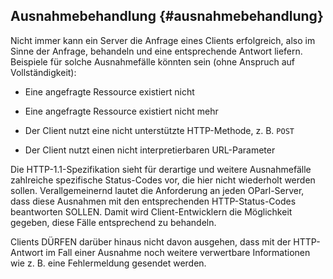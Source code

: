 Ausnahmebehandlung  {#ausnahmebehandlung}
------------------

Nicht immer kann ein Server die Anfrage eines Clients erfolgreich, also im Sinne
der Anfrage, behandeln und eine entsprechende Antwort liefern. Beispiele für solche
Ausnahmefälle könnten sein (ohne Anspruch auf Vollständigkeit):

* Eine angefragte Ressource existiert nicht

* Eine angefragte Ressource existiert nicht mehr

* Der Client nutzt eine nicht unterstützte HTTP-Methode, z. B. `POST`

* Der Client nutzt einen nicht interpretierbaren URL-Parameter

Die HTTP-1.1-Spezifikation sieht für derartige und weitere Ausnahmefälle
zahlreiche spezifische Status-Codes vor, die hier nicht wiederholt werden
sollen. Verallgemeinernd lautet die Anforderung an jeden OParl-Server,
dass diese Ausnahmen mit den entsprechenden HTTP-Status-Codes beantworten
SOLLEN. Damit wird Client-Entwicklern die Möglichkeit gegeben, diese Fälle
entsprechend zu behandeln.

Clients DÜRFEN darüber hinaus nicht davon ausgehen, dass mit der HTTP-Antwort
im Fall einer Ausnahme noch weitere verwertbare Informationen wie z. B. eine
Fehlermeldung gesendet werden.
